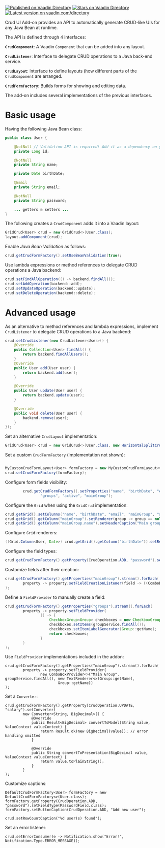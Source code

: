 [![Published on Vaadin  Directory](https://img.shields.io/badge/Vaadin%20Directory-published-00b4f0.svg)](https://vaadin.com/directory/component/crud-ui-add-on)
[![Stars on Vaadin Directory](https://img.shields.io/vaadin-directory/star/crud-ui-add-on.svg)](https://vaadin.com/directory/component/crud-ui-add-on)
[![Latest version on vaadin.com/directory](https://img.shields.io/vaadin-directory/v/crud-ui-add-on.svg)](https://img.shields.io/vaadin-directory/v/crud-ui-add-on.svg)

Crud UI Add-on provides an API to automatically generate CRUD-like UIs for any Java Bean at runtime.

The API is defined through 4 interfaces:

**`CrudComponent`**: A Vaadin `Component` that can be added into any layout.

**`CrudListener`**: Interface to delegate CRUD operations to a Java back-end service.

**`CrudLayout`**: Interface to define layouts (how different parts of the `CrudComponent` are arranged.

**`CrudFormFactory`**: Builds forms for showing and editing data.

The add-on includes several implementations of the previous interfaces.

# Basic usage

Having the following Java Bean class:

```java
public class User {

    @NotNull // Validation API is required! Add it as a dependency on your project
    private Long id;

    @NotNull
    private String name;

    private Date birthDate;

    @Email
    private String email;

    @NotNull
    private String password;

    ... getters & setters ...
}
```

The following creates a `CrudComponent` adds it into a Vaadin layout:
```java
GridCrud<User> crud = new GridCrud<>(User.class);
layout.addComponent(crud);
```

Enable _Java Bean Validation_ as follows:
```java
crud.getCrudFormFactory().setUseBeanValidation(true);
```

Use lambda expressions or method references to delegate CRUD operations a Java backend:
```java
crud.setFindAllOperation(() -> backend.findAll());
crud.setAddOperation(backend::add);
crud.setUpdateOperation(backend::update);
crud.setDeleteOperation(backend::delete);
```

# Advanced usage

As an alternative to method references and lambda expressions, implement `CrudListener` to delegate CRUD operations to a Java backend:

```java
crud.setCrudListener(new CrudListener<User>() {
    @Override
    public Collection<User> findAll() {
        return backend.findAllUsers();
    }
    @Override
    public User add(User user) {
        return backend.add(user);
    }

    @Override
    public User update(User user) {
        return backend.update(user);
    }

    @Override
    public void delete(User user) {
        backend.remove(user);
    }
});
```

Set an alternative `CrudLayout` implementation:

```java
GridCrud<User> crud = new GridCrud<>(User.class, new HorizontalSplitCrudLayout());
````

Set a custom `CrudFormFactory` (implementation not shown):

```java

MyCustomCrudFormLayout<User> formFactory = new MyCustomCrudFormLayout<>(User.class);
crud.setCrudFormFactory(formFactory);
```

Configure form fields visibility:

```java
        crud.getCrudFormFactory().setProperties("name", "birthDate", "email", "salary", "phoneNumber", "maritalStatus",
                "groups", "active", "mainGroup");
````

Configure the `Grid` when using the `GridCrud` implementation:

```java
crud.getGrid().setColumns("name", "birthDate", "email", "mainGroup", "active");
crud.getGrid().getColumn("mainGroup").setRenderer(group -> group == null ? "" : ((Group) group).getName(), new TextRenderer());
crud.getGrid().getColumn("mainGroup.name").setHeaderCaption("Main group");
```

Configure `Grid` renderers:

```java
((Grid.Column<User, Date>) crud.getGrid().getColumn("birthDate")).setRenderer(new DateRenderer("%1$tY-%1$tm-%1$te"));
```

Configure the field types:

```java
crud.getCrudFormFactory().getProperty(CrudOperation.ADD, "password").setFieldType(PasswordField.class);
```

Customize fields after their creation:
```java
crud.getCrudFormFactory().getProperties("mainGroup").stream().forEach(
        property -> property.setFieldCreationListener(field -> ((ComboBox) field).setPlaceholder("...select..."))
);
```

Define a `FieldProvider` to manually create a field:

```java
crud.getCrudFormFactory().getProperties("groups").stream().forEach(
        property -> property.setFieldProvider(
                () -> {
                    CheckboxGroup<Group> checkboxes = new CheckboxGroup<>();
                    checkboxes.setItems(groupService.findAll());
                    checkboxes.setItemLabelGenerator(Group::getName);
                    return checkboxes;
                }                        
        )
);
```

Use `FieldProvider` implementations included in the addon:

```
crud.getCrudFormFactory().getProperties("mainGroup").stream().forEach(
        property -> property.setFieldProvider(
                new ComboBoxProvider<>("Main Group", groupService.findAll(), new TextRenderer<>(Group::getName),
                        Group::getName))
);
```

Set a `Converter`:

````
crud.getCrudFormFactory().getProperty(CrudOperation.UPDATE, "salary").setConverter(
        new Converter<String, BigDecimal>() {
            @Override
            public Result<BigDecimal> convertToModel(String value, ValueContext valueContext) {
                return Result.ok(new BigDecimal(value)); // error handling omitted
            }

            @Override
            public String convertToPresentation(BigDecimal value, ValueContext valueContext) {
                return value.toPlainString();
            }
        }
);
````

Customize captions:

```
DefaultCrudFormFactory<User> formFactory = new DefaultCrudFormFactory<>(User.class);
formFactory.getProperty(CrudOperation.ADD, "password").setFieldType(PasswordField.class);
formFactory.setButtonCaption(CrudOperation.ADD, "Add new user");

crud.setRowCountCaption("%d user(s) found");
```

Set an error listener:

```
crud.setErrorConsumer(e -> Notification.show("Error!", Notification.Type.ERROR_MESSAGE));
```
